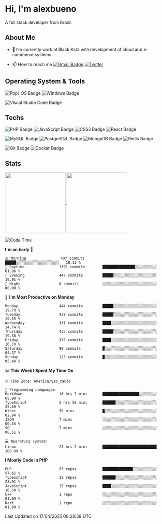 # Hi, I'm alexbueno

A full stack developer from Brazil.

## About Me

- 🌱 I’m currently work at Black Katz with development of cloud and e-commerce systems.

- 📫 How to reach me [![Gmail Badge](https://img.shields.io/badge/-gmail-c14438?style=for-the-badge&logo=Gmail&logoColor=ffffff)](mailto:alexsandrofbueno@gmail.com) [![Twitter](https://img.shields.io/badge/twitter-1DA1F2.svg?style=for-the-badge&logo=twitter&logoColor=ffffff)](https://twitter.com/Alex_Bueno_7)

## Operating System & Tools

![Pop!_OS Badge](https://img.shields.io/badge/Pop!__OS-48B9C7?logo=popos&logoColor=fff&style=flat)
![Windows Badge](https://img.shields.io/badge/Windows-0078D6?logo=windows&logoColor=fff&style=flat)

![Visual Studio Code Badge](https://img.shields.io/badge/Visual%20Studio%20Code-007ACC?logo=visualstudiocode&logoColor=fff&style=flat)

## Techs

![PHP Badge](https://img.shields.io/badge/PHP-777BB4?logo=php&logoColor=fff&style=flat)
![JavaScript Badge](https://img.shields.io/badge/JavaScript-F7DF1E?logo=javascript&logoColor=000&style=flat)
![CSS3 Badge](https://img.shields.io/badge/CSS3-1572B6?logo=css3&logoColor=fff&style=flat)
![React Badge](https://img.shields.io/badge/React-61DAFB?logo=react&logoColor=000&style=flat)

![MySQL Badge](https://img.shields.io/badge/MySQL-4479A1?logo=mysql&logoColor=fff&style=flat)
![PostgreSQL Badge](https://img.shields.io/badge/PostgreSQL-4169E1?logo=postgresql&logoColor=fff&style=flat)
![MongoDB Badge](https://img.shields.io/badge/MongoDB-47A248?logo=mongodb&logoColor=fff&style=flat)
![Redis Badge](https://img.shields.io/badge/Redis-DC382D?logo=redis&logoColor=fff&style=flat)

![Git Badge](https://img.shields.io/badge/Git-F05032?logo=git&logoColor=fff&style=flat)
![Docker Badge](https://img.shields.io/badge/Docker-2496ED?logo=docker&logoColor=fff&style=flat)


## Stats

<a href="https://github.com/anuraghazra/github-readme-stats">
  <img height=200 align="center" src="https://github-readme-stats.vercel.app/api?username=alexbueno7&theme=dark" />
</a>
<a href="https://github.com/anuraghazra/convoychat">
  <img height=200 align="center" src="https://github-readme-stats.vercel.app/api/top-langs?username=alexbueno7&layout=compact&langs_count=8&card_width=320&theme=dark" />
</a>

<!--START_SECTION:waka-->
![Code Time](http://img.shields.io/badge/Code%20Time-1%2C456%20hrs%206%20mins-blue)

**I'm an Early 🐤** 

```text
🌞 Morning                407 commits         █████░░░░░░░░░░░░░░░░░░░░   18.13 % 
🌆 Daytime                1391 commits        ███████████████░░░░░░░░░░   61.96 % 
🌃 Evening                447 commits         █████░░░░░░░░░░░░░░░░░░░░   19.91 % 
🌙 Night                  0 commits           ░░░░░░░░░░░░░░░░░░░░░░░░░   00.00 % 
```
📅 **I'm Most Productive on Monday** 

```text
Monday                   444 commits         █████░░░░░░░░░░░░░░░░░░░░   19.78 % 
Tuesday                  439 commits         █████░░░░░░░░░░░░░░░░░░░░   19.55 % 
Wednesday                331 commits         ████░░░░░░░░░░░░░░░░░░░░░   14.74 % 
Thursday                 435 commits         █████░░░░░░░░░░░░░░░░░░░░   19.38 % 
Friday                   375 commits         ████░░░░░░░░░░░░░░░░░░░░░   16.70 % 
Saturday                 98 commits          █░░░░░░░░░░░░░░░░░░░░░░░░   04.37 % 
Sunday                   123 commits         █░░░░░░░░░░░░░░░░░░░░░░░░   05.48 % 
```


📊 **This Week I Spent My Time On** 

```text
🕑︎ Time Zone: America/Sao_Paulo

💬 Programming Languages: 
Markdown                 16 hrs 7 mins       █████████████████░░░░░░░░   69.99 % 
TypeScript               5 hrs 55 mins       ██████░░░░░░░░░░░░░░░░░░░   25.69 % 
Other                    39 mins             █░░░░░░░░░░░░░░░░░░░░░░░░   02.84 % 
JSON                     7 mins              ░░░░░░░░░░░░░░░░░░░░░░░░░   00.55 % 
SQL                      7 mins              ░░░░░░░░░░░░░░░░░░░░░░░░░   00.51 % 

💻 Operating System: 
Linux                    23 hrs 2 mins       █████████████████████████   100.00 % 
```

**I Mostly Code in PHP** 

```text
PHP                      53 repos            ██████████████░░░░░░░░░░░   57.61 % 
TypeScript               22 repos            ██████░░░░░░░░░░░░░░░░░░░   23.91 % 
JavaScript               15 repos            ████░░░░░░░░░░░░░░░░░░░░░   16.30 % 
C++                      1 repo              ░░░░░░░░░░░░░░░░░░░░░░░░░   01.09 % 
Dart                     1 repo              ░░░░░░░░░░░░░░░░░░░░░░░░░   01.09 % 
```




 Last Updated on 17/04/2025 08:38:38 UTC
<!--END_SECTION:waka-->
